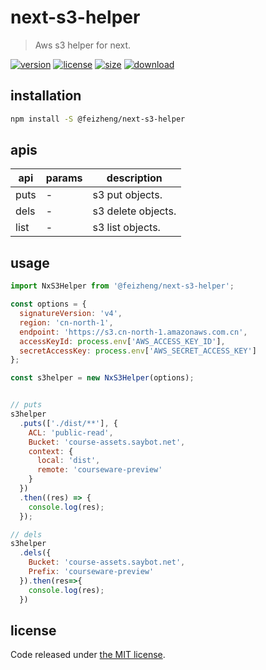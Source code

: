 # next-s3-helper
> Aws s3 helper for next.

[![version][version-image]][version-url]
[![license][license-image]][license-url]
[![size][size-image]][size-url]
[![download][download-image]][download-url]

## installation
```bash
npm install -S @feizheng/next-s3-helper
```

## apis
| api  | params | description        |
| ---- | ------ | ------------------ |
| puts | -      | s3 put objects.    |
| dels | -      | s3 delete objects. |
| list | -      | s3 list objects.   |

## usage
```js
import NxS3Helper from '@feizheng/next-s3-helper';

const options = {
  signatureVersion: 'v4',
  region: 'cn-north-1',
  endpoint: 'https://s3.cn-north-1.amazonaws.com.cn',
  accessKeyId: process.env['AWS_ACCESS_KEY_ID'],
  secretAccessKey: process.env['AWS_SECRET_ACCESS_KEY']
};

const s3helper = new NxS3Helper(options);


// puts
s3helper
  .puts(['./dist/**'], {
    ACL: 'public-read',
    Bucket: 'course-assets.saybot.net',
    context: {
      local: 'dist',
      remote: 'courseware-preview'
    }
  })
  .then((res) => {
    console.log(res);
  });

// dels
s3helper
  .dels({
    Bucket: 'course-assets.saybot.net',
    Prefix: 'courseware-preview'
  }).then(res=>{
    console.log(res);
  })
```

## license
Code released under [the MIT license](https://github.com/afeiship/next-s3-helper/blob/master/LICENSE.txt).

[version-image]: https://img.shields.io/npm/v/@feizheng/next-s3-helper
[version-url]: https://npmjs.org/package/@feizheng/next-s3-helper

[license-image]: https://img.shields.io/npm/l/@feizheng/next-s3-helper
[license-url]: https://github.com/afeiship/next-s3-helper/blob/master/LICENSE.txt

[size-image]: https://img.shields.io/bundlephobia/minzip/@feizheng/next-s3-helper
[size-url]: https://github.com/afeiship/next-s3-helper/blob/master/dist/next-s3-helper.min.js

[download-image]: https://img.shields.io/npm/dm/@feizheng/next-s3-helper
[download-url]: https://www.npmjs.com/package/@feizheng/next-s3-helper
